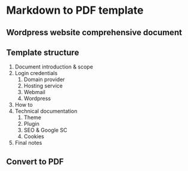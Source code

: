 # Markdown to PDF template

## Wordpress website comprehensive document

## Template structure

1. Document introduction & scope
2. Login credentials
   1. Domain provider
   2. Hosting service
   3. Webmail
   4. Wordpress
3. How to
4. Technical documentation
   1. Theme
   2. Plugin
   3. SEO & Google SC
   4. Cookies
5. Final notes

## Convert to PDF
